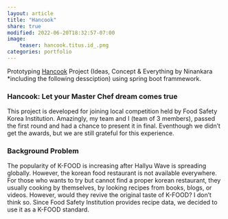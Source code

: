 ```yaml
---
layout: article
title: "Hancook"
share: true
modified: 2022-06-20T18:32:57-07:00
image:
    teaser: hancook.titus.id_.png
categories: portfolio
---
```


Prototyping [Hancook](http://hancook.titus.id/) Project (Ideas, Concept & Everything by Ninankara *including the following dessciption) using spring boot frammework.

### Hancook: Let your Master Chef dream comes true
This project is developed for joining local competition held by Food Safety Korea Institution. Amazingly, my team and I (team of 3 members), passed the first round and had a chance to present it in final. Eventhough we didn’t get the awards, but we are still grateful for this experience.

### Background Problem
The popularity of K-FOOD is increasing after Hallyu Wave is spreading globally. However, the korean food restaurant is not available everywhere. For those who wants to try but cannot find a proper korean restaurant, they usually cooking by themselves, by looking recipes from books, blogs, or videos. However, would they revive the original taste of K-FOOD? I don’t think so. Since Food Safety Institution provides recipe data, we decided to use it as a K-FOOD standard.